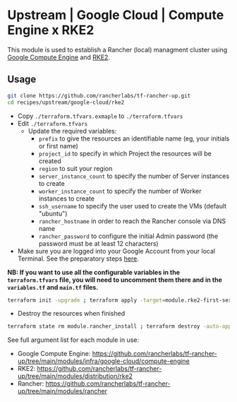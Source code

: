 # Upstream | Google Cloud | Compute Engine x RKE2

This module is used to establish a Rancher (local) managment cluster using [Google Compute Engine](https://cloud.google.com/compute?hl=en) and [RKE2](https://docs.rke2.io/).

## Usage

```bash
git clone https://github.com/rancherlabs/tf-rancher-up.git
cd recipes/upstream/google-cloud/rke2
```

- Copy `./terraform.tfvars.exmaple` to `./terraform.tfvars`
- Edit `./terraform.tfvars`
  - Update the required variables:
    -  `prefix` to give the resources an identifiable name (eg, your initials or first name)
    -  `project_id` to specify in which Project the resources will be created
    -  `region` to suit your region
    -  `server_instance_count` to specify the number of Server instances to create
    -  `worker_instance_count` to specify the number of Worker instances to create
    -  `ssh_username` to specify the user used to create the VMs (default "ubuntu")
    -  `rancher_hostname` in order to reach the Rancher console via DNS name
    -  `rancher_password` to configure the initial Admin password (the password must be at least 12 characters)
- Make sure you are logged into your Google Account from your local Terminal. See the preparatory steps [here](../../../../modules/infra/google-cloud/README.md).

**NB: If you want to use all the configurable variables in the `terraform.tfvars` file, you will need to uncomment them there and in the `variables.tf` and `main.tf` files.**

```bash
terraform init -upgrade ; terraform apply -target=module.rke2-first-server.tls_private_key.ssh_private_key -target=module.rke2-first-server.local_file.private_key_pem -target=module.rke2-first-server.local_file.public_key_pem -auto-approve ; terraform apply -auto-approve ; terraform apply -target=module.rancher_install -auto-approve
```

- Destroy the resources when finished
```bash
terraform state rm module.rancher_install ; terraform destroy -auto-approve
```

See full argument list for each module in use:
  - Google Compute Engine: https://github.com/rancherlabs/tf-rancher-up/tree/main/modules/infra/google-cloud/compute-engine
  - RKE2: https://github.com/rancherlabs/tf-rancher-up/tree/main/modules/distribution/rke2
  - Rancher: https://github.com/rancherlabs/tf-rancher-up/tree/main/modules/rancher
